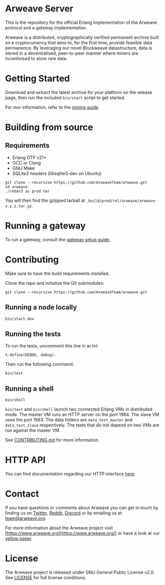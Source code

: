 # Arweave Server

This is the repository for the official Erlang implementation of the Arweave
protocol and a gateway implementation.

Arweave is a distributed, cryptographically verified permanent archive built
on a cryptocurrency that aims to, for the first time, provide feasible data
permanence. By leveraging our novel Blockweave datastructure, data is stored
in a decentralised, peer-to-peer manner where miners are incentivised to
store rare data.

# Getting Started

Download and extract the latest archive for your platform on the release
page, then run the included `bin/start` script to get started.

For mor information, refer to the [mining guide](https://docs.arweave.org/info/mining/mining-guide).

# Building from source

## Requirements

- Erlang OTP v21+
- GCC or Clang
- GNU Make
- SQLite3 headers (libsqlite3-dev on Ubuntu)

```shell script
git clone --recursive https://github.com/ArweaveTeam/arweave.git
cd arweave
./rebar3 as prod tar
```

You will then find the gzipped tarball at `_build/prod/rel/arweave/arweave-x.y.z.tar.gz`.

# Running a gateway

To run a gateway, consult the [gateway setup guide](doc/gateway_setup_guide.md).

# Contributing

Make sure to have the build requirements installed.

Clone the repo and initialize the Git submodules:
```shell script
git clone --recursive https://github.com/ArweaveTeam/arweave.git
```

## Running a node locally

```shell
bin/start-dev
```

## Running the tests

To run the tests, uncomment this line in ar.hrl:
```
%-define(DEBUG, debug).
```

Then run the following command:

```
bin/test
```

## Running a shell

```
bin/shell
```

`bin/test` and `bin/shell` launch two connected Erlang VMs in distributed mode. The
master VM runs an HTTP server on the port 1984. The slave VM uses the
port 1983. The data folders are `data_test_master` and `data_test_slave`
respectively. The tests that do not depend on two VMs are run against the
master VM.

See [CONTRIBUTING.md](CONTRIBUTING.md) for more information.

# HTTP API

You can find documentation regarding our HTTP interface [here](http_iface_docs.md).

# Contact

If you have questions or comments about Arweave you can get in touch by
finding us on [Twitter](https://twitter.com/ArweaveTeam/), [Reddit](https://www.reddit.com/r/arweave), [Discord](https://discord.gg/DjAFMJc) or by
emailing us at team@arweave.org.


For more information about the Arweave project visit [https://www.arweave.org](https://www.arweave.org/)
or have a look at our [yellow paper](https://www.arweave.org/files/arweave-yellowpaper.pdf).

# License

The Arweave project is released under GNU General Public License v2.0.
See [LICENSE](LICENSE.md) for full license conditions.

